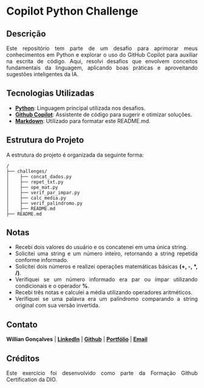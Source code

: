 <h1><strong>Copilot Python Challenge</strong></h1>

<h2><strong>Descrição</strong></h2>
<p align="justify">
  Este repositório tem parte de um desafio para aprimorar meus conhecimentos em Python e explorar o uso do GitHub Copilot para auxiliar na escrita de código. Aqui, resolvi desafios que envolvem conceitos fundamentais da linguagem, aplicando boas práticas e aproveitando sugestões inteligentes da IA.
</p>

<h2><strong>Tecnologias Utilizadas</strong></h2>
<ul>
  <li align="justify"><a href="https://www.python.org/"><strong>Python</strong></a>: Linguagem principal utilizada nos desafios.</li>
  <li align="justify"><a href="https://github.com/features/copilot"><strong>Github Copilot</strong></a>: Assistente de código para sugerir e otimizar soluções.</li>
  <li align="justify"><a href="https://www.markdownguide.org/"><strong>Markdown</strong></a>: Utilizado para formatar este README.md.</li>
</ul>

<h2><strong>Estrutura do Projeto</strong></h2>
<p align="justify">A estrutura do projeto é organizada da seguinte forma:</p>

```plaintext
/
├── challenges/
│    ├── concat_dados.py
│    ├── repet_txt.py
│    ├── ope_mat.py
│    ├── verif_par_impar.py
│    ├── calc_media.py
│    ├── verif_palindromo.py
│    ├── README.md
├── README.md
```

<h2><strong>Notas</strong></h2>
<ul>
  <li align="justify">Recebi dois valores do usuário e os concatenei em uma única string.</li>
  <li align="justify">Solicitei uma string e um número inteiro, retornando a string repetida conforme informado.</li>
  <li align="justify">Solicitei dois números e realizei operações matemáticas básicas <strong>(+, -, *, /)</strong>.</li>
  <li align="justify">Verifiquei se um número informado era par ou ímpar utilizando condicionais e o operador <strong>%</strong>.</li>
  <li align="justify">Recebi três notas e calculei a média utilizando operadores aritméticos.</li>
  <li align="justify">Verifiquei se uma palavra era um palíndromo comparando a string original com sua versão invertida.</li>
</ul>

<h2><strong>Contato</strong></h2>
  <p><strong>Willian Gonçalves</strong> | <a href="https://www.linkedin.com/in/williandpg/" target="_blank"><strong>LinkedIn</strong></a> | <a href="https://github.com/williandpg" target="_blank"><strong>Github</strong></a> | <a href="https://williandpg.github.io/" target="_blank"><strong>Portfólio</strong></a> | <a href="mailto:goncalves.wdp@outlook.com" target="_blank"><strong>Email</strong></a></p>

<h2><strong>Créditos</strong></h2>
<p align="justify">Este exercício foi desenvolvido como parte da Formação Github Certification da DIO.</p>